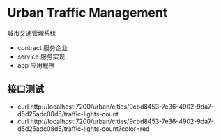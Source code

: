 # Urban Traffic Management

城市交通管理系统

- contract 服务企业
- service  服务实现
- app      应用程序

## 接口测试

- curl http://localhost:7200/urban/cities/9cbd8453-7e36-4902-9da7-d5d25adc08d5/traffic-lights-count
- curl http://localhost:7200/urban/cities/9cbd8453-7e36-4902-9da7-d5d25adc08d5/traffic-lights-count?color=red
